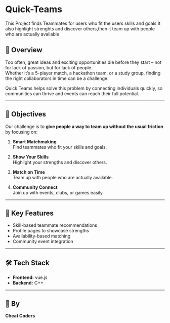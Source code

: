 # Quick-Teams
This Project finds Teammates for users who fit the users skills and goals.It also highlight strenghts and discover others,then it team up with people who are actually available

## 📌 Overview

Too often, great ideas and exciting opportunities die before they start – not for lack of passion, but for lack of people.  
Whether it’s a 5-player match, a hackathon team, or a study group, finding the right collaborators in time can be a challenge.  

Quick Teams helps solve this problem by connecting individuals quickly, so communities can thrive and events can reach their full potential.

---

## 🎯 Objectives

Our challenge is to **give people a way to team up without the usual friction** by focusing on:

1. **Smart Matchmaking**  
   Find teammates who fit your skills and goals.

2. **Show Your Skills**  
   Highlight your strengths and discover others.

3. **Match on Time**  
   Team up with people who are actually available.

4. **Community Connect**  
   Join up with events, clubs, or games easily.

---

## 🚀 Key Features

- Skill-based teammate recommendations  
- Profile pages to showcase strengths  
- Availability-based matching  
- Community event integration

---

## 🛠️ Tech Stack 

- **Frontend:** vue.js
- **Backend:** C++


---



## 👥  By
**Cheat Coders**  

